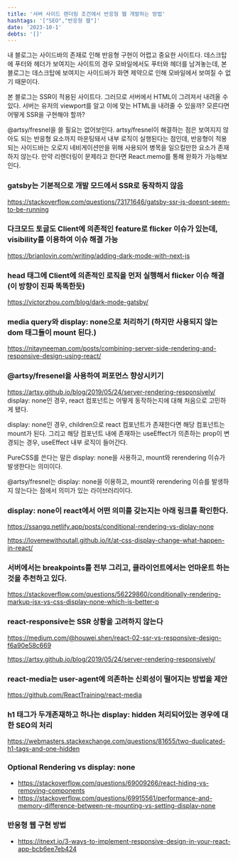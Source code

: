 ```yaml
---
title: '서버 사이드 렌더링 조건에서 반응형 웹 개발하는 방법'
hashtags: '["SEO","반응형 웹"]'
date: '2023-10-1'
debts: '[]'
---
```


내 블로그는 사이드바의 존재로 인해 반응형 구현이 어렵고 중요한 사이트다. 데스크탑에 푸터와 헤더가 보여지는 사이트의 경우 모바일에서도 푸터와 헤더를 남겨놓는데, 본 블로그는 데스크탑에 보여지는 사이드바가 화면 제약으로 인해 모바일에서 보여질 수 없기 때문이다.

본 블로그는 SSR이 적용된 사이트다. 그러므로 서버에서 HTML이 그려져서 내려올 수 있다. 서버는 유저의 viewport를 알고 이에 맞는 HTML을 내려줄 수 있을까? 모른다면 어떻게 SSR을 구현해야 할까?

@artsy/fresnel을 쓸 필요는 없어보인다. artsy/fresnel이 해결하는 점은 보여지지 않아도 되는 반응형 요소까지 마운팅돼서 내부 로직이 실행된다는 점인데, 반응형이 적용되는 사이드바는 오로지 네비게이션만을 위해 사용되어 병목을 일으킬만한 요소가 존재하지 않는다. 만약 리렌더링이 문제라고 한다면 React.memo를 통해 완화가 가능해보인다.

### gatsby는 기본적으로 개발 모드에서 SSR로 동작하지 않음

https://stackoverflow.com/questions/73171646/gatsby-ssr-js-doesnt-seem-to-be-running

### 다크모드 토글도 Client에 의존적인 feature로 flicker 이슈가 있는데, visibility를 이용하여 이슈 해결 가능

https://brianlovin.com/writing/adding-dark-mode-with-next-js

### head 태그에 Client에 의존적인 로직을 먼저 실행해서 flicker 이슈 해결 (이 방향이 진짜 똑똑한듯)

https://victorzhou.com/blog/dark-mode-gatsby/

### media query와 display: none으로 처리하기 (하지만 사용되지 않는 dom 태그들이 mount 된다.)

https://nitayneeman.com/posts/combining-server-side-rendering-and-responsive-design-using-react/

### @artsy/fresenel을 사용하여 퍼포먼스 향상시키기

https://artsy.github.io/blog/2019/05/24/server-rendering-responsively/
display: none인 경우, react 컴포넌트는 어떻게 동작하는지에 대해 처음으로 고민하게 됐다.

display: none인 경우, children으로 react 컴포넌트가 존재한다면 해당 컴포넌트는 mount가 된다. 그리고 해당 컴포넌트 내에 존재하는 useEffect가 의존하는 prop이 변경되는 경우, useEffect 내부 로직이 들어간다.

PureCSS를 쓴다는 말은 display: none을 사용하고, mount와 rerendering 이슈가 발생한다는 의미이다.

@artsy/fresnel는 display: none을 이용하고, mount와 rerendering 이슈를 발생하지 않는다는 점에서 의미가 있는 라이브러리이다.

### display: none이 react에서 어떤 의미를 갖는지는 아래 링크를 확인한다.

https://ssangq.netlify.app/posts/conditional-rendering-vs-diplay-none

https://lovemewithoutall.github.io/it/at-css-display-change-what-happen-in-react/

### 서버에서는 breakpoints를 전부 그리고, 클라이언트에서는 언마운트 하는 것을 추천하고 있다.

https://stackoverflow.com/questions/56229860/conditionally-rendering-markup-jsx-vs-css-display-none-which-is-better-p

### react-responsive는 SSR 상황을 고려하지 않는다

https://medium.com/@houwei.shen/react-02-ssr-vs-responsive-design-f6a90e58c669

https://artsy.github.io/blog/2019/05/24/server-rendering-responsively/

### react-media는 user-agent에 의존하는 신뢰성이 떨어지는 방법을 제안

https://github.com/ReactTraining/react-media

### h1 태그가 두개존재하고 하나는 display: hidden 처리되어있는 경우에 대한 SEO의 처리

https://webmasters.stackexchange.com/questions/81655/two-duplicated-h1-tags-and-one-hidden

### Optional Rendering vs display: none

- https://stackoverflow.com/questions/69009266/react-hiding-vs-removing-components
- https://stackoverflow.com/questions/69915561/performance-and-memory-difference-between-re-mounting-vs-setting-display-none

### 반응형 웹 구현 방법

- https://itnext.io/3-ways-to-implement-responsive-design-in-your-react-app-bcb6ee7eb424
